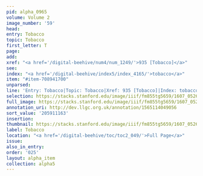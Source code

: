 ```yaml
---
pid: alpha_0965
volume: Volume 2
image_number: '59'
head:
entry: Tobacco
topic: Tobacco
first_letter: T
page:
add:
xref: "<a href='/digital-beehive/num4/num_1249/'>935 [Tobacco]</a>"
see:
index: "<a href='/digital-beehive/index5/index_4165/'>tobacco</a>"
item: "#item-708941700"
unparsed:
line: 'Entry: Tobacco|Topic: Tobacco|Xref: 935 [Tobacco]|Index: tobacco|#item-708941700'
selection: https://stacks.stanford.edu/image/iiif/fm855tg5659/1607_0526/316,1163,3057,522/full/0/default.jpg
full_image: https://stacks.stanford.edu/image/iiif/fm855tg5659/1607_0526/full/full/0/default.jpg
annotation_uri: http://dev.llgc.org.uk/annotation/1565114049056
sort_value: '205911163'
insertion:
thumbnail: https://stacks.stanford.edu/image/iiif/fm855tg5659/1607_0526/316,1163,600,180/250,/0/default.jpg
label: Tobacco
location: "<a href='/digital-beehive/toc/toc2_049/'>Full Page</a>"
issue:
also_in_entry:
order: '025'
layout: alpha_item
collection: alpha5
---
```

